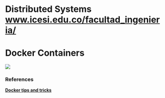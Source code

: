 # Distributed Systems www.icesi.edu.co/facultad_ingenieria/

# Docker Containers

![][1]

### References
[**Docker tips and tricks**][docker-tips]

[docker-tips]: http://nathanleclaire.com/blog/2014/07/12/10-docker-tips-and-tricks-that-will-make-you-sing-a-whale-song-of-joy/

[1]: http://blog.romkevandermeulen.nl/wp-content/uploads/sites/2/2015/01/docker.jpg
